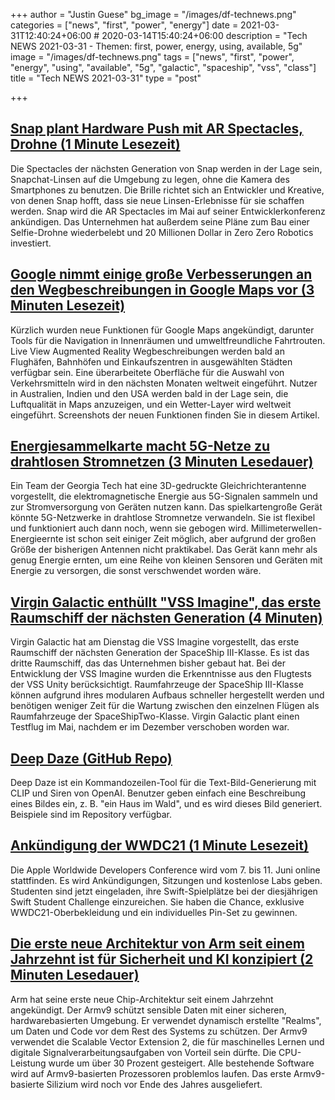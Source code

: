 +++
author = "Justin Guese"
bg_image = "/images/df-technews.png"
categories = ["news", "first", "power", "energy"]
date = 2021-03-31T12:40:24+06:00 # 2020-03-14T15:40:24+06:00
description = "Tech NEWS 2021-03-31 - Themen: first, power, energy, using, available, 5g"
image = "/images/df-technews.png"
tags = ["news", "first", "power", "energy", "using", "available", "5g", "galactic", "spaceship", "vss", "class"]
title = "Tech NEWS 2021-03-31"
type = "post"

+++

## [Snap plant Hardware Push mit AR Spectacles, Drohne (1 Minute Lesezeit)](https://www.theinformation.com/articles/snap-plans-hardware-push-with-ar-spectacles-drone)

 Die Spectacles der nächsten Generation von Snap werden in der Lage sein, Snapchat-Linsen auf die Umgebung zu legen, ohne die Kamera des Smartphones zu benutzen. Die Brille richtet sich an Entwickler und Kreative, von denen Snap hofft, dass sie neue Linsen-Erlebnisse für sie schaffen werden. Snap wird die AR Spectacles im Mai auf seiner Entwicklerkonferenz ankündigen. Das Unternehmen hat außerdem seine Pläne zum Bau einer Selfie-Drohne wiederbelebt und 20 Millionen Dollar in Zero Zero Robotics investiert.

## [Google nimmt einige große Verbesserungen an den Wegbeschreibungen in Google Maps vor (3 Minuten Lesezeit)](https://www.theverge.com/2021/3/30/22357528/google-maps-directions-indoor-ar-live-view-fuel-efficient-weather-air-quality-layer?scrolla=5eb6d68b7fedc32c19ef33b4)

 Kürzlich wurden neue Funktionen für Google Maps angekündigt, darunter Tools für die Navigation in Innenräumen und umweltfreundliche Fahrtrouten. Live View Augmented Reality Wegbeschreibungen werden bald an Flughäfen, Bahnhöfen und Einkaufszentren in ausgewählten Städten verfügbar sein. Eine überarbeitete Oberfläche für die Auswahl von Verkehrsmitteln wird in den nächsten Monaten weltweit eingeführt. Nutzer in Australien, Indien und den USA werden bald in der Lage sein, die Luftqualität in Maps anzuzeigen, und ein Wetter-Layer wird weltweit eingeführt. Screenshots der neuen Funktionen finden Sie in diesem Artikel.

## [Energiesammelkarte macht 5G-Netze zu drahtlosen Stromnetzen (3 Minuten Lesedauer)](https://newatlas.com/energy/5g-energy-harvesting-wireless-power/)

 Ein Team der Georgia Tech hat eine 3D-gedruckte Gleichrichterantenne vorgestellt, die elektromagnetische Energie aus 5G-Signalen sammeln und zur Stromversorgung von Geräten nutzen kann. Das spielkartengroße Gerät könnte 5G-Netzwerke in drahtlose Stromnetze verwandeln. Sie ist flexibel und funktioniert auch dann noch, wenn sie gebogen wird. Millimeterwellen-Energieernte ist schon seit einiger Zeit möglich, aber aufgrund der großen Größe der bisherigen Antennen nicht praktikabel. Das Gerät kann mehr als genug Energie ernten, um eine Reihe von kleinen Sensoren und Geräten mit Energie zu versorgen, die sonst verschwendet worden wäre.

## [Virgin Galactic enthüllt "VSS Imagine", das erste Raumschiff der nächsten Generation (4 Minuten)](https://www.cnbc.com/2021/03/30/virgin-galactic-unveils-vss-imagine-the-first-of-spaceship-iii-series.html)

 Virgin Galactic hat am Dienstag die VSS Imagine vorgestellt, das erste Raumschiff der nächsten Generation der SpaceShip III-Klasse. Es ist das dritte Raumschiff, das das Unternehmen bisher gebaut hat. Bei der Entwicklung der VSS Imagine wurden die Erkenntnisse aus den Flugtests der VSS Unity berücksichtigt. Raumfahrzeuge der SpaceShip III-Klasse können aufgrund ihres modularen Aufbaus schneller hergestellt werden und benötigen weniger Zeit für die Wartung zwischen den einzelnen Flügen als Raumfahrzeuge der SpaceShipTwo-Klasse. Virgin Galactic plant einen Testflug im Mai, nachdem er im Dezember verschoben worden war.

## [Deep Daze (GitHub Repo)](https://github.com/lucidrains/deep-daze)

 Deep Daze ist ein Kommandozeilen-Tool für die Text-Bild-Generierung mit CLIP und Siren von OpenAI. Benutzer geben einfach eine Beschreibung eines Bildes ein, z. B. "ein Haus im Wald", und es wird dieses Bild generiert. Beispiele sind im Repository verfügbar.

## [Ankündigung der WWDC21 (1 Minute Lesezeit)](https://developer.apple.com/news/?id=t5jm3yaz)

 Die Apple Worldwide Developers Conference wird vom 7. bis 11. Juni online stattfinden. Es wird Ankündigungen, Sitzungen und kostenlose Labs geben. Studenten sind jetzt eingeladen, ihre Swift-Spielplätze bei der diesjährigen Swift Student Challenge einzureichen. Sie haben die Chance, exklusive WWDC21-Oberbekleidung und ein individuelles Pin-Set zu gewinnen.

## [Die erste neue Architektur von Arm seit einem Jahrzehnt ist für Sicherheit und KI konzipiert (2 Minuten Lesedauer)](https://www.theverge.com/2021/3/30/22357951/arm-armv9-architecture-security-artificial-intelligence-performance)

 Arm hat seine erste neue Chip-Architektur seit einem Jahrzehnt angekündigt. Der Armv9 schützt sensible Daten mit einer sicheren, hardwarebasierten Umgebung. Er verwendet dynamisch erstellte "Realms", um Daten und Code vor dem Rest des Systems zu schützen. Der Armv9 verwendet die Scalable Vector Extension 2, die für maschinelles Lernen und digitale Signalverarbeitungsaufgaben von Vorteil sein dürfte. Die CPU-Leistung wurde um über 30 Prozent gesteigert. Alle bestehende Software wird auf Armv9-basierten Prozessoren problemlos laufen. Das erste Armv9-basierte Silizium wird noch vor Ende des Jahres ausgeliefert.

